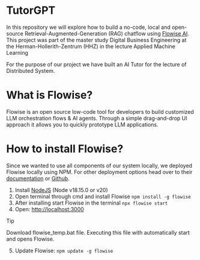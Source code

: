 # TutorGPT

In this repository we will explore how to build a no-code, local and open-source Retrieval-Augmented-Generation (RAG) chatflow using [Flowise AI](https://flowiseai.com/). This project was part of the master study Digital Business Engineering at the Herman-Hollerith-Zentrum (HHZ) in the lecture Applied Machine Learning 

For the purpose of our project we have built an AI Tutor for the lecture of Distributed System.

# What is Flowise?

Flowise is an open source low-code tool for developers to build customized LLM orchestration flows & AI agents. Through a simple drag-and-drop UI approach it allows you to quickly prototype LLM applications.

# How to install Flowise?
Since we wanted to use all components of our system locally, we deployed Flowise locally using NPM. For other deployment options head over to their [documentation](https://docs.flowiseai.com/getting-started) or [Github](https://github.com/FlowiseAI/Flowise).

1. Install [NodeJS](https://nodejs.org/en/download/package-manager) (Node v18.15.0 or v20)
2. Open terminal through cmd and install Flowise
```npm install -g flowise```
3. After installing start Flowise in the terminal
```npx flowise start```
4. Open: [http://localhost:3000](http://localhost:3000)
> [!TIP]
> Download flowise_temp.bat file. Executing this file with automatically start and opens Flowise.
5. Update Flowise:
```npm update -g flowise```
